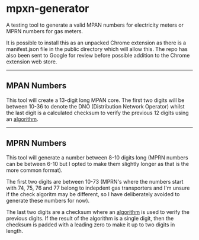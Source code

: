 # mpxn-generator

A testing tool to generate a valid MPAN numbers for electricity meters or MPRN numbers for gas meters.

It is possible to install this as an unpacked Chrome extension as there is a manifest.json file in the public directory which will allow this. The repo has also been sent to Google for review before possible addition to the Chrome extension web store.

---

## MPAN Numbers

This tool will create a 13-digit long MPAN core. The first two digits will be between 10-36 to denote the DNO (Distribution Network Operator) whilst the last digit is a calculated checksum to verify the previous 12 digits using an [algorithm](https://en.wikipedia.org/wiki/Meter_Point_Administration_Number#Check_digit_modulus).

---

## MPRN Numbers

This tool will generate a number between 8-10 digits long (MPRN numbers can be between 6-10 but I opted to make them slightly longer as that is the more common format).

The first two digits are between 10-73 (MPRN's where the numbers start with 74, 75, 76 and 77 belong to indepdent gas transporters and I'm unsure if the check algoritm may be different, so I have deliberately avoided to generate these numbers for now).

The last two digits are a checksum where an [algorithm](https://en.everybodywiki.com/Meter_Point_Reference_Number#Check_digits_modulus_of_the_MPRN_number) is used to verify the previous digits. If the result of the algorithm is a single digit, then the checksum is padded with a leading zero to make it up to two digits in length.
